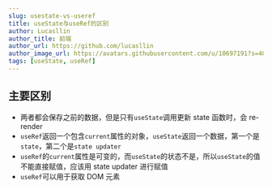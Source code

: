 ```yaml
---
slug: usestate-vs-useref
title: useState与useRef的区别
author: Lucasllin
author_title: 前端
author_url: https://github.com/lucasllin
author_image_url: https://avatars.githubusercontent.com/u/10697191?s=400&v=4
tags: [useState, useRef]
---
```


## 主要区别

- 两者都会保存之前的数据，但是只有`useState`调用更新 state 函数时，会 re-render
- `useRef`返回一个包含`current`属性的对象，`useState`返回一个数据，第一个是`state`，第二个是`state updater`
- `useRef`的`current`属性是可变的，而`useState`的状态不是，所以`useState`的值不能直接赋值，应该用 state updater 进行赋值
- `useRef`可以用于获取 DOM 元素
